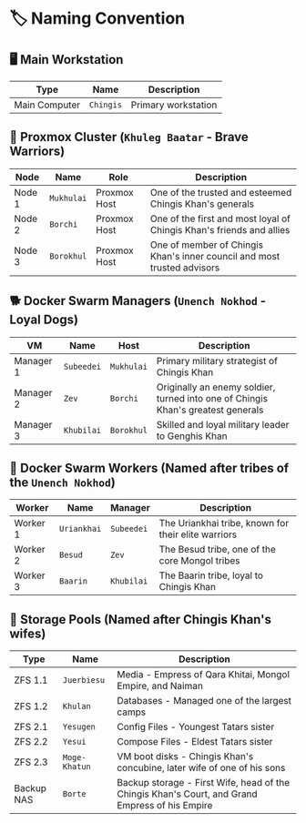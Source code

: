 # 🏷️ Naming Convention

## 🖥️ Main Workstation
| Type | Name | Description |
|------|------|-------------|
| Main Computer | `Chingis` | Primary workstation |

## 🏇 Proxmox Cluster (`Khuleg Baatar` - Brave Warriors)
| Node | Name | Role | Description |
|------|------|------|-------------|
| Node 1 | `Mukhulai` | Proxmox Host | One of the trusted and esteemed Chingis Khan's generals |
| Node 2 | `Borchi` | Proxmox Host | One of the first and most loyal of Chingis Khan's friends and allies |
| Node 3 | `Borokhul` | Proxmox Host | One of member of Chingis Khan's inner council and most trusted advisors|

## 🐕 Docker Swarm Managers (`Unench Nokhod` - Loyal Dogs)
| VM | Name | Host | Description |
|----|------|------|-------------|
| Manager 1 | `Subeedei` | `Mukhulai` | Primary military strategist of Chingis Khan |
| Manager 2 | `Zev` | `Borchi` | Originally an enemy soldier, turned into one of Chingis Khan's greatest generals |
| Manager 3 | `Khubilai` | `Borokhul` | Skilled and loyal military leader to Genghis Khan |

## 🏹 Docker Swarm Workers (Named after tribes of the `Unench Nokhod`)
| Worker | Name | Manager | Description |
|--------|------|---------|-------------|
| Worker 1 | `Uriankhai` | `Subeedei` | The Uriankhai tribe, known for their elite warriors |
| Worker 2 | `Besud` | `Zev` | The Besud tribe, one of the core Mongol tribes |
| Worker 3 | `Baarin` | `Khubilai` | The Baarin tribe, loyal to Chingis Khan |

## 💽 Storage Pools (Named after Chingis Khan's wifes)
| Type | Name | Description |
|------|------|-------------|
| ZFS 1.1 | `Juerbiesu` | Media - Empress of Qara Khitai, Mongol Empire, and Naiman |
| ZFS 1.2 | `Khulan` | Databases - Managed one of the largest camps |
| ZFS 2.1 | `Yesugen` | Config Files - Youngest Tatars sister |
| ZFS 2.2 | `Yesui` | Compose Files - Eldest Tatars sister |
| ZFS 2.3 | `Moge-Khatun` | VM boot disks - Chingis Khan's concubine, later wife of one of his sons |
| Backup NAS | `Borte` | Backup storage - First Wife, head of the Chingis Khan's Court, and Grand Empress of his Empire|

